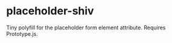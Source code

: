 placeholder-shiv
================

Tiny polyfill for the placeholder form element attribute. Requires Prototype.js.